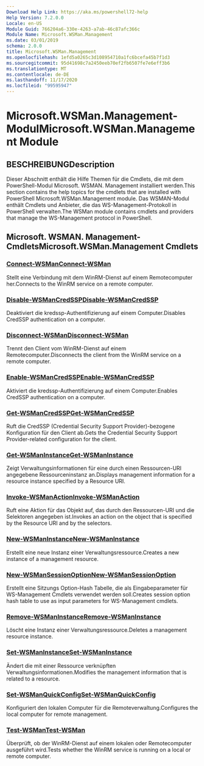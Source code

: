 ```yaml
---
Download Help Link: https://aka.ms/powershell72-help
Help Version: 7.2.0.0
Locale: en-US
Module Guid: 766204a6-330e-4263-a7ab-46c87afc366c
Module Name: Microsoft.WSMan.Management
ms.date: 03/01/2019
schema: 2.0.0
title: Microsoft.WSMan.Management
ms.openlocfilehash: 1efd5a0265c3d108954710a1fc6bcefa45b7f1d3
ms.sourcegitcommit: 95d41698c7a2450eeb70ef2fb6507fe7e6eff3b6
ms.translationtype: MT
ms.contentlocale: de-DE
ms.lasthandoff: 11/17/2020
ms.locfileid: "99595947"
---
```

# <span data-ttu-id="cae13-102">Microsoft.WSMan.Management-Modul</span><span class="sxs-lookup"><span data-stu-id="cae13-102">Microsoft.WSMan.Management Module</span></span>

## <span data-ttu-id="cae13-103">BESCHREIBUNG</span><span class="sxs-lookup"><span data-stu-id="cae13-103">Description</span></span>

<span data-ttu-id="cae13-104">Dieser Abschnitt enthält die Hilfe Themen für die Cmdlets, die mit dem PowerShell-Modul Microsoft. WSMAN. Management installiert werden.</span><span class="sxs-lookup"><span data-stu-id="cae13-104">This section contains the help topics for the cmdlets that are installed with PowerShell Microsoft.WSMan.Management module.</span></span> <span data-ttu-id="cae13-105">Das WSMAN-Modul enthält Cmdlets und Anbieter, die das WS-Management-Protokoll in PowerShell verwalten.</span><span class="sxs-lookup"><span data-stu-id="cae13-105">The WSMan module contains cmdlets and providers that manage the WS-Management protocol in PowerShell.</span></span>

## <span data-ttu-id="cae13-106">Microsoft. WSMAN. Management-Cmdlets</span><span class="sxs-lookup"><span data-stu-id="cae13-106">Microsoft.WSMan.Management Cmdlets</span></span>

### [<span data-ttu-id="cae13-107">Connect-WSMan</span><span class="sxs-lookup"><span data-stu-id="cae13-107">Connect-WSMan</span></span>](Connect-WSMan.md)
<span data-ttu-id="cae13-108">Stellt eine Verbindung mit dem WinRM-Dienst auf einem Remotecomputer her.</span><span class="sxs-lookup"><span data-stu-id="cae13-108">Connects to the WinRM service on a remote computer.</span></span>

### [<span data-ttu-id="cae13-109">Disable-WSManCredSSP</span><span class="sxs-lookup"><span data-stu-id="cae13-109">Disable-WSManCredSSP</span></span>](Disable-WSManCredSSP.md)
<span data-ttu-id="cae13-110">Deaktiviert die kredssp-Authentifizierung auf einem Computer.</span><span class="sxs-lookup"><span data-stu-id="cae13-110">Disables CredSSP authentication on a computer.</span></span>

### [<span data-ttu-id="cae13-111">Disconnect-WSMan</span><span class="sxs-lookup"><span data-stu-id="cae13-111">Disconnect-WSMan</span></span>](Disconnect-WSMan.md)
<span data-ttu-id="cae13-112">Trennt den Client vom WinRM-Dienst auf einem Remotecomputer.</span><span class="sxs-lookup"><span data-stu-id="cae13-112">Disconnects the client from the WinRM service on a remote computer.</span></span>

### [<span data-ttu-id="cae13-113">Enable-WSManCredSSP</span><span class="sxs-lookup"><span data-stu-id="cae13-113">Enable-WSManCredSSP</span></span>](Enable-WSManCredSSP.md)
<span data-ttu-id="cae13-114">Aktiviert die kredssp-Authentifizierung auf einem Computer.</span><span class="sxs-lookup"><span data-stu-id="cae13-114">Enables CredSSP authentication on a computer.</span></span>

### [<span data-ttu-id="cae13-115">Get-WSManCredSSP</span><span class="sxs-lookup"><span data-stu-id="cae13-115">Get-WSManCredSSP</span></span>](Get-WSManCredSSP.md)
<span data-ttu-id="cae13-116">Ruft die CredSSP (Credential Security Support Provider)-bezogene Konfiguration für den Client ab.</span><span class="sxs-lookup"><span data-stu-id="cae13-116">Gets the Credential Security Support Provider-related configuration for the client.</span></span>

### [<span data-ttu-id="cae13-117">Get-WSManInstance</span><span class="sxs-lookup"><span data-stu-id="cae13-117">Get-WSManInstance</span></span>](Get-WSManInstance.md)
<span data-ttu-id="cae13-118">Zeigt Verwaltungsinformationen für eine durch einen Ressourcen-URI angegebene Ressourceninstanz an.</span><span class="sxs-lookup"><span data-stu-id="cae13-118">Displays management information for a resource instance specified by a Resource URI.</span></span>

### [<span data-ttu-id="cae13-119">Invoke-WSManAction</span><span class="sxs-lookup"><span data-stu-id="cae13-119">Invoke-WSManAction</span></span>](Invoke-WSManAction.md)
<span data-ttu-id="cae13-120">Ruft eine Aktion für das Objekt auf, das durch den Ressourcen-URI und die Selektoren angegeben ist.</span><span class="sxs-lookup"><span data-stu-id="cae13-120">Invokes an action on the object that is specified by the Resource URI and by the selectors.</span></span>

### [<span data-ttu-id="cae13-121">New-WSManInstance</span><span class="sxs-lookup"><span data-stu-id="cae13-121">New-WSManInstance</span></span>](New-WSManInstance.md)
<span data-ttu-id="cae13-122">Erstellt eine neue Instanz einer Verwaltungsressource.</span><span class="sxs-lookup"><span data-stu-id="cae13-122">Creates a new instance of a management resource.</span></span>

### [<span data-ttu-id="cae13-123">New-WSManSessionOption</span><span class="sxs-lookup"><span data-stu-id="cae13-123">New-WSManSessionOption</span></span>](New-WSManSessionOption.md)
<span data-ttu-id="cae13-124">Erstellt eine Sitzungs Option-Hash Tabelle, die als Eingabeparameter für WS-Management Cmdlets verwendet werden soll.</span><span class="sxs-lookup"><span data-stu-id="cae13-124">Creates session option hash table to use as input parameters for WS-Management cmdlets.</span></span>

### [<span data-ttu-id="cae13-125">Remove-WSManInstance</span><span class="sxs-lookup"><span data-stu-id="cae13-125">Remove-WSManInstance</span></span>](Remove-WSManInstance.md)
<span data-ttu-id="cae13-126">Löscht eine Instanz einer Verwaltungsressource.</span><span class="sxs-lookup"><span data-stu-id="cae13-126">Deletes a management resource instance.</span></span>

### [<span data-ttu-id="cae13-127">Set-WSManInstance</span><span class="sxs-lookup"><span data-stu-id="cae13-127">Set-WSManInstance</span></span>](Set-WSManInstance.md)
<span data-ttu-id="cae13-128">Ändert die mit einer Ressource verknüpften Verwaltungsinformationen.</span><span class="sxs-lookup"><span data-stu-id="cae13-128">Modifies the management information that is related to a resource.</span></span>

### [<span data-ttu-id="cae13-129">Set-WSManQuickConfig</span><span class="sxs-lookup"><span data-stu-id="cae13-129">Set-WSManQuickConfig</span></span>](Set-WSManQuickConfig.md)
<span data-ttu-id="cae13-130">Konfiguriert den lokalen Computer für die Remoteverwaltung.</span><span class="sxs-lookup"><span data-stu-id="cae13-130">Configures the local computer for remote management.</span></span>

### [<span data-ttu-id="cae13-131">Test-WSMan</span><span class="sxs-lookup"><span data-stu-id="cae13-131">Test-WSMan</span></span>](Test-WSMan.md)
<span data-ttu-id="cae13-132">Überprüft, ob der WinRM-Dienst auf einem lokalen oder Remotecomputer ausgeführt wird.</span><span class="sxs-lookup"><span data-stu-id="cae13-132">Tests whether the WinRM service is running on a local or remote computer.</span></span>

